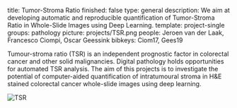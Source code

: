 title: Tumor-Stroma Ratio
finished: false
type: general
description: We aim at developing automatic and reproducible quantification of Tumor-Stroma Ratio in Whole-Slide Images using Deep Learning.
template: project-single
groups: pathology
picture: projects/TSR.png
people: Jeroen van der Laak, Francesco Ciompi, Oscar Geessink
bibkeys: Ciom17, Gees19

Tumour-stroma ratio (TSR) is an independent prognostic factor in colorectal cancer and other solid malignancies. Digital pathology holds opportunities for automated TSR analysis. The aim of this projects is to investigate the potential of computer-aided quantification of intratumoural stroma in H&E stained colorectal cancer whole-slide images using deep learning.

![TSR]({static}/images/projects/TSR_circles.png)
